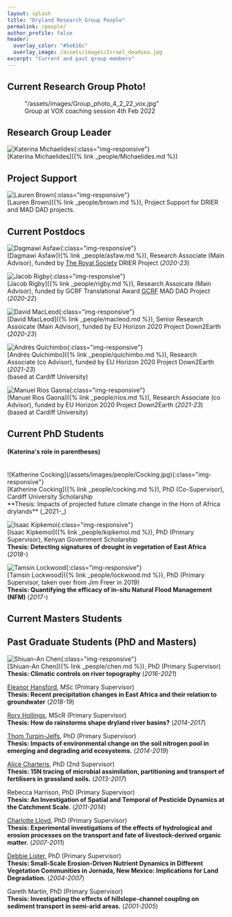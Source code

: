 ```yaml
---
layout: splash
title: "Dryland Research Group People"
permalink: /people/
author_profile: false
header:
  overlay_color: "#5e616c"
  overlay_image: /assets/images/Israel_deadsea.jpg
excerpt: "Current and past group members"
---
```


## Current Research Group Photo!

<figure>
  <image src>"/assets/images/Group_photo_4_2_22_vox.jpg" 
  <figcaption>Group at VOX coaching session 4th Feb 2022</figcaption>
</figure>

## Research Group Leader

![Katerina Michaelides](/assets/images/people/Michaelides.jpg){:class="img-responsive"}<br>
[Katerina Michaelides]({% link _people/Michaelides.md %})

## Project Support

![Lauren Brown](../assets/images/people/Brown.jpg){:class="img-responsive"}<br>
[Lauren Brown]({% link _people/brown.md %}), Project Support for DRIER and MAD DAD projects. <br>

## Current Postdocs

![Dagmawi Asfaw](../assets/images/people/Asfaw.jpg){:class="img-responsive"}<br>
[Dagmawi Asfaw]({% link _people/asfaw.md %}), Research Associate (Main Advisor), funded by [The Royal Society](https://royalsociety.org/grants-schemes-awards/grants/challenge-led-grants/) DRIER Project (_2020-23_) <br>

![Jacob Rigby](../assets/images/people/Rigby.jpg){:class="img-responsive"}<br>
[Jacob Rigby]({% link _people/rigby.md %}), Research Assoicate (Main Advisor), funded by GCRF Translational Award [GCRF](https://www.ukri.org/research/global-challenges-research-fund/) MAD DAD Project (_2020-22_) <br>

![David MacLeod](../assets/images/people/Macleod.jpg){:class="img-responsive"}<br>
[David MacLeod]({% link _people/macleod.md %}), Senior Research Assoicate (Main Advisor), funded by EU Horizon 2020 Project Down2Earth (_2020-23_) <br>

![Andrés Quichimbo](/assets/images/people/Quichimbo.jpg){:class="img-responsive"}<br>
[Andrés Quichimbo]({% link _people/quichimbo.md %}), Research Associate (co Advisor), funded by EU Horizon 2020 Project Down2Earth (_2021-23_) <br> (based at Cardiff University)

![Manuel Rios Gaona](/assets/images/people/Rios.jpg){:class="img-responsive"}<br>
[Manuel Rios Gaona]({% link _people/rios.md %}), Research Associate (co Advisor), funded by EU Horizon 2020 Project Down2Earth (_2021-23_) <br> (based at Cardiff University)


## Current PhD Students 
#### (Katerina's role in parentheses)

<br>
![Katherine Cocking](/assets/images/people/Cocking.jpg){:class="img-responsive"}<br>
[Katherine Cocking]({% link _people/cocking.md %}), PhD (Co-Supervisor), Cardiff University Scholarship <br>
**Thesis: Impacts of projected future climate change in the Horn of Africa drylands** (_2021-_)

![Isaac Kipkemoi](/assets/images/people/Kipkemoi.jpg){:class="img-responsive"}<br>
[Isaac Kipkemoi]({% link _people/kipkemoi.md %}), PhD (Primary Supervisor), Kenyan Government Scholarship <br>
**Thesis: Detecting signatures of drought in vegetation of East Africa** (_2018-_)

![Tamsin Lockwood](/assets/images/people/Lockwood.jpg){:class="img-responsive"}<br>
[Tamsin Lockwood]({% link _people/lockwood.md %}), PhD (Primary Supervisor, taken over from Jim Freer in 2019) <br>
**Thesis: Quantifying the efficacy of in-situ Natural Flood Management (NFM)** (_2017-_)

   
## Current Masters Students


   
## Past Graduate Students (PhD and Masters)

![Shiuan-An Chen](/assets/images/people/Chen.jpg){:class="img-responsive"}<br>
[Shiuan-An Chen]({% link _people/chen.md %}), PhD (Primary Supervisor) <br>
**Thesis: Climatic controls on river topography** (_2016-2021_)

[Eleanor Hansford](https://www.linkedin.com/in/eleanorhansford/?originalSubdomain=uk), MSc (Primary Supervisor) <br> 
**Thesis: Recent precipitation changes in East Africa and their relation to groundwater** (_2018-19_)

[Rory Hollings](https://www.linkedin.com/in/rory-hollings-piema-assocrtpi-6a2712146/?originalSubdomain=uk), MScR (Primary Supervisor) <br>
**Thesis: How do rainstorms shape dryland river basins?** (_2014-2017_)

[Thom Turpin-Jelfs](http://www.bristol.ac.uk/geography/people/thomas-c-turpin-jelfs/index.html), PhD (Primary Supervisor) <br>
**Thesis: Impacts of environmental change on the soil nitrogen pool in emerging and degrading arid ecosystems.** (_2014-2019_)

[Alice Charteris](https://repository.rothamsted.ac.uk/staff/84218/alice-charteris), PhD (2nd Supervisor) <br>
**Thesis: 15N tracing of microbial assimilation, partitioning and transport of fertilisers in grassland soils.** (_2013-2017_)

Rebecca Harrison, PhD (Primary Supervisor) <br>
**Thesis: An Investigation of Spatial and Temporal of Pesticide Dynamics at the Catchment Scale.** (_2011-2014_)

[Charlotte Lloyd](http://www.bris.ac.uk/chemistry/people/charlotte-e-lloyd/index.html), PhD (Primary Supervisor) <br>
**Thesis: Experimental investigations of the effects of hydrological and erosion processes on the transport and fate of livestock-derived organic matter.** (_2007-2011_)

[Debbie Lister](https://www.eunomia.co.uk/person/dr-debbie-fletcher/), PhD (Primary Supervisor) <br>
**Thesis: Small-Scale Erosion-Driven Nutrient Dynamics in Different Vegetation Communities in Jornada, New Mexico: Implications for Land Degradation.** (_2004-2007_)

Gareth Martin, PhD (Primary Supervisor) <br>
**Thesis: Investigating the effects of hillslope-channel coupling on sediment transport in semi-arid areas.** (_2001-2005_)




